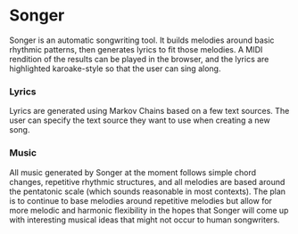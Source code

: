# Songer
Songer is an automatic songwriting tool.  It builds melodies around basic rhythmic patterns, then generates lyrics to fit those melodies.  A MIDI rendition of the results can be played in the browser, and the lyrics are highlighted karoake-style so that the user can sing along.

### Lyrics
Lyrics are generated using Markov Chains based on a few text sources. The user can specify the text source they want to use when creating a new song.

### Music
All music generated by Songer at the moment follows simple chord changes, repetitive rhythmic structures, and all melodies are based around the pentatonic scale (which sounds reasonable in most contexts). The plan is to continue to base melodies around repetitive melodies but allow for more melodic and harmonic flexibility in the hopes that Songer will come up with interesting musical ideas that might not occur to human songwriters.
